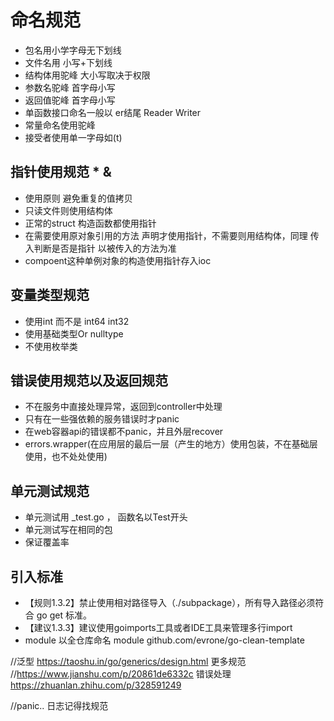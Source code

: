 # 命名规范
 - 包名用小学字母无下划线
 - 文件名用 小写+下划线
 - 结构体用驼峰 大小写取决于权限
 - 参数名驼峰 首字母小写
 - 返回值驼峰 首字母小写
 - 单函数接口命名一般以 er结尾  Reader Writer   
 - 常量命名使用驼峰
 - 接受者使用单一字母如(t) 
  

## 指针使用规范 *  &
 - 使用原则 避免重复的值拷贝
 - 只读文件则使用结构体
 - 正常的struct 构造函数都使用指针
 - 在需要使用原对象引用的方法 声明才使用指针，不需要则用结构体，同理 传入判断是否是指针 以被传入的方法为准
 - compoent这种单例对象的构造使用指针存入ioc
## 变量类型规范
 - 使用int 而不是 int64 int32 
 - 使用基础类型Or nulltype
 - 不使用枚举类
## 错误使用规范以及返回规范
 - 不在服务中直接处理异常，返回到controller中处理
 - 只有在一些强依赖的服务错误时才panic
 - 在web容器api的错误都不panic，并且外层recover
 - errors.wrapper(在应用层的最后一层（产生的地方）使用包装，不在基础层使用，也不处处使用)
## 单元测试规范
 - 单元测试用 _test.go ， 函数名以Test开头
 - 单元测试写在相同的包
 - 保证覆盖率
## 引入标准
 - 【规则1.3.2】禁止使用相对路径导入（./subpackage），所有导入路径必须符合 go get 标准。
 - 【建议1.3.3】建议使用goimports工具或者IDE工具来管理多行import
 - module 以全仓库命名 module github.com/evrone/go-clean-template


//泛型
https://taoshu.in/go/generics/design.html
更多规范 //https://www.jianshu.com/p/20861de6332c
错误处理 https://zhuanlan.zhihu.com/p/328591249


//panic.. 日志记得找规范
